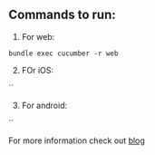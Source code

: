 
## Commands to run:

1. For web:

`bundle exec cucumber -r web`

2. FOr iOS:

``

3. For android:

``

For more information check out [blog](http://pritibiyani.github.io/blog/speaking-at-vodqa-banglore/)